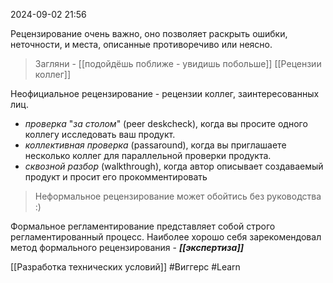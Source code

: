  2024-09-02 21:56

Рецензирование очень важно, оно позволяет раскрыть ошибки, неточности, и места, описанные противоречиво или неясно.

>Загляни - [[подойдёшь поближе - увидишь побольше]]
>         [[Рецензии коллег]]

Неофициальное рецензирование - рецензии коллег, заинтересованных лиц.
- *проверка* "*за столом*" (peer deskcheck), когда вы просите одного коллегу исследовать ваш продукт.
- *коллективная проверка* (passaround), когда вы приглашаете несколько коллег для параллельной проверки продукта.
- *сквозной разбор* (walkthrough), когда автор описывает создаваемый продукт и просит его прокомментировать

>Неформальное рецензирование может обойтись без руководства :)

Формальное регламентирование представляет собой строго регламентированный процесс.
Наиболее хорошо себя зарекомендовал метод формального рецензирования - ***[[экспертиза]]***



[[Разработка технических условий]]
#Виггерс 
#Learn